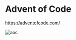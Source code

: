 # Advent of Code 
https://adventofcode.com/

![aoc](https://pbs.twimg.com/media/EFs21m0XYAIjq4T.jpg:small)
